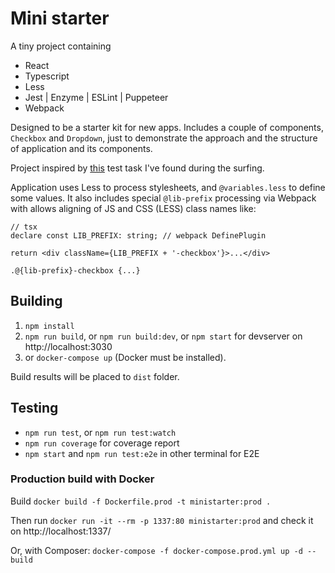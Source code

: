 # Mini starter

A tiny project containing

* React
* Typescript
* Less
* Jest |  Enzyme | ESLint | Puppeteer
* Webpack

Designed to be a starter kit for new apps. Includes a couple of components, `Checkbox` and `Dropdown`, just to demonstrate the approach and the structure of application and its components.

Project inspired by [this](https://github.com/shelfio/frontend-component-task) test task I've found during the surfing.

Application uses Less to process stylesheets, and `@variables.less` to define some values. It also includes special `@lib-prefix` processing via Webpack with allows aligning of JS and CSS (LESS) class names like:

```tsx
// tsx
declare const LIB_PREFIX: string; // webpack DefinePlugin

return <div className={LIB_PREFIX + '-checkbox'}>...</div>
```

```less
.@{lib-prefix}-checkbox {...}
```

## Building

1. `npm install`
2. `npm run build`, or `npm run build:dev`, or `npm start` for devserver on http://localhost:3030
3. or `docker-compose up` (Docker must be installed).

Build results will be placed to `dist` folder.

## Testing

* `npm run test`, or `npm run test:watch`
* `npm run coverage` for coverage report
* `npm start` and `npm run test:e2e` in other terminal for E2E


### Production build with Docker

Build `docker build -f Dockerfile.prod -t ministarter:prod .`

Then run `docker run -it --rm -p 1337:80 ministarter:prod` and check it on http://localhost:1337/

Or, with Composer: `docker-compose -f docker-compose.prod.yml up -d --build`
